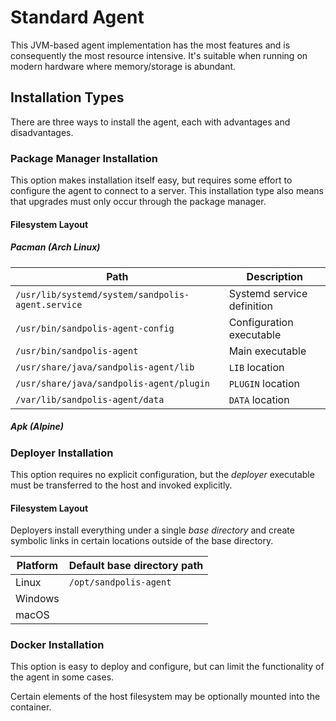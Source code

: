 # Standard Agent

This JVM-based agent implementation has the most features and is consequently
the most resource intensive. It's suitable when running on modern hardware where
memory/storage is abundant.

## Installation Types

There are three ways to install the agent, each with advantages and
disadvantages.

### Package Manager Installation

This option makes installation itself easy, but requires some effort to
configure the agent to connect to a server. This installation type also means
that upgrades must only occur through the package manager.

#### Filesystem Layout

##### Pacman (Arch Linux)

| Path                                              | Description                |
| ------------------------------------------------- | -------------------------- |
| `/usr/lib/systemd/system/sandpolis-agent.service` | Systemd service definition |
| `/usr/bin/sandpolis-agent-config`                 | Configuration executable   |
| `/usr/bin/sandpolis-agent`                        | Main executable            |
| `/usr/share/java/sandpolis-agent/lib`             | `LIB` location             |
| `/usr/share/java/sandpolis-agent/plugin`          | `PLUGIN` location          |
| `/var/lib/sandpolis-agent/data`                   | `DATA` location            |

##### Apk (Alpine)

### Deployer Installation

This option requires no explicit configuration, but the _deployer_ executable
must be transferred to the host and invoked explicitly.

#### Filesystem Layout

Deployers install everything under a single _base directory_ and create symbolic
links in certain locations outside of the base directory.

| Platform | Default base directory path |
| -------- | --------------------------- |
| Linux    | `/opt/sandpolis-agent`      |
| Windows  |                             |
| macOS    |                             |

### Docker Installation

This option is easy to deploy and configure, but can limit the functionality of
the agent in some cases.

Certain elements of the host filesystem may be optionally mounted into the
container.
